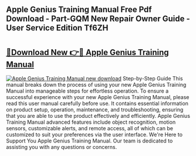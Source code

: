 ## Apple Genius Training Manual Free Pdf Download - Part-GQM New Repair Owner Guide - User Service Edition Tf6ZH

# <h2><a href="http://bc29157.oget.top/?id=Apple+Genius+Training+Manual">🔗Download New 👉🔴 Apple Genius Training Manual</a></h2>

[![Apple Genius Training Manual new download](https://i.imgur.com/5g1atiW.png)](http://bc29157.oget.top/?id=Apple+Genius+Training+Manual)
Step-by-Step Guide This manual breaks down the process of using your new Apple Genius Training Manual into manageable steps for effortless operation. To ensure a successful experience with your new Apple Genius Training Manual, please read this user manual carefully before use. It contains essential information on product setup, operation, maintenance, and troubleshooting, ensuring that you are able to use the product effectively and efficiently. Apple Genius Training Manual advanced features include object recognition, motion sensors, customizable alerts, and remote access, all of which can be customized to suit your preferences via the user interface. We're Here to Support You Apple Genius Training Manual. Our team is dedicated to assisting you with any questions or concerns.
